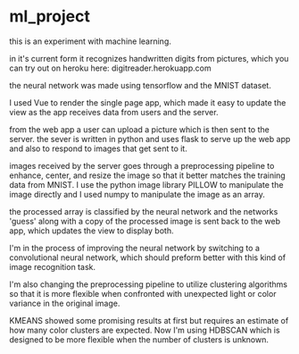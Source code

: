 # ml_project

this is an experiment with machine learning.

in it's current form it recognizes handwritten digits from pictures, which you can try out on heroku here:
digitreader.herokuapp.com

the neural network was made using tensorflow and the MNIST dataset.

I used Vue to render the single page app, which made it easy to update the view as the app receives data from users and
the server.

from the web app a user can upload a picture which is then sent to the server. the sever is written in python and uses flask to serve up the web app and also to respond to images that get sent to it.

images received by the server goes through a preprocessing pipeline to enhance, center, and resize the image so that it better matches the training data from MNIST. I use the python image library PILLOW to manipulate the image directly and I used numpy to manipulate the image as an array.

the processed array is classified by the neural network
and the networks 'guess' along with a copy of the processed image is sent back to the web app, which updates the view to display both.

I'm in the process of improving the neural network by switching to a convolutional neural network, which should preform better with this kind of image recognition task.

I'm also changing the preprocessing pipeline to utilize clustering algorithms so that it is more flexible when confronted with unexpected light or color variance in the original image.

KMEANS showed some promising results at first but requires an estimate of how many color clusters are expected. Now I'm using HDBSCAN which is designed to be more flexible when the number of clusters is unknown.
